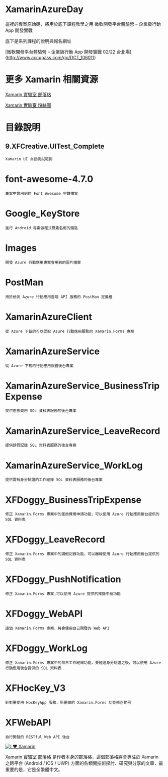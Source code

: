 # XamarinAzureDay

這裡的專案原始碼，將用於底下課程教學之用 微軟開發平台體驗營 – 企業級行動 App 開發實戰

底下是系列課程的說明與報名網址

[微軟開發平台體驗營 – 企業級行動 App 開發實戰 02/22 台北場] (http://www.accupass.com/go/DCT_106011)

# 更多 Xamarin 相關資源

[Xamarin 實驗室 部落格](http://mylabtw.blogspot.com/)

[Xamarin 實驗室 粉絲團](https://www.facebook.com/vulcanlabtw/)

# 目錄說明

## 9.XFCreative.UITest_Complete

`Xamarin UI 自動測試範例`

# font-awesome-4.7.0

`專案中會用到的 Font Awesome 字體檔案`

# Google_KeyStore

`進行 Android 專案做程式碼簽名用的鑰匙`

# Images

`開發 Azure 行動應用專案會用到的圖片檔案`

# PostMan

`用於檢測 Azure 行動應用雲端 API 服務的 PostMan 定義檔`

# XamarinAzureClient

`從 Azure 下載的可以從取 Azure 行動應用服務的 Xamarin.Forms 專案`

# XamarinAzureService

`從 Azure 下載的行動應用服務後台專案`

# XamarinAzureService_BusinessTripExpense

`提供差旅費用 SQL 資料表服務的後台專案`

# XamarinAzureService_LeaveRecord

`提供請假記錄 SQL 資料表服務的後台專案`

# XamarinAzureService_WorkLog

`提供需有身分驗證的工作紀錄 SQL 資料表服務的後台專案`

# XFDoggy_BusinessTripExpense

`修正 Xamarin.Forms 專案中的差旅費用申請功能，可以使用 Azure 行動應用後台提供的 SQL 資料表`

# XFDoggy_LeaveRecord

`修正 Xamarin.Forms 專案中的請假記錄功能，可以離線使用 Azure 行動應用後台提供的 SQL 資料表`

# XFDoggy_PushNotification

`修正 Xamarin.Forms 專案,可以使用 Azure 提供的推播中樞功能`

# XFDoggy_WebAPI

`這個 Xamarin.Forms 專案，將會使用自己開發的 Web API`

# XFDoggy_WorkLog

`修正 Xamarin.Forms 專案中的每日工作紀錄功能，要經過身分驗證之後，可以使用 Azure 行動應用後台提供的 SQL 資料表`

# XFHocKey_V3

`針對要使用 HocKeyApp 服務，所要做的 Xamarin.Forms 功能修正範例`

# XFWebAPI

`自行開發的 RESTful Web API 後台`

[![I ♥ Xamarin](https://4.bp.blogspot.com/-hS_XgJO3OGg/Wq0Gn0kPU2I/AAAAAAAANKs/G-SXFj-evrE8lGdcicWv7SC3-f6wyi4sgCEwYBhgL/s320/ILoveXamarin.png)](https://mylabtw.blogspot.com)

[Xamarin 實驗室 部落格](http://mylabtw.blogspot.com/) 是作者本身的部落格，這個部落格將會專注於 Xamarin 之跨平台 (Android / iOS / UWP) 方面的各類開技術探討、研究與分享的文章，最重要的是，它是全繁體中文。

